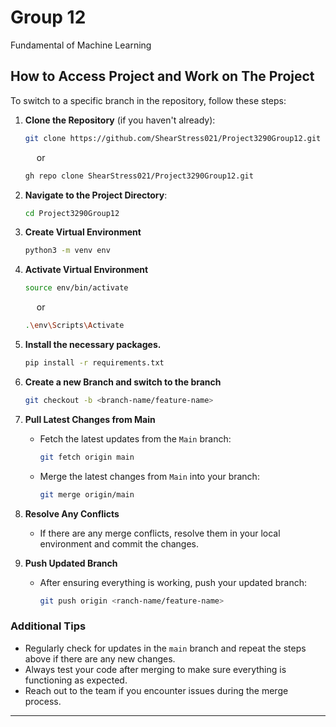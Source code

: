 # Group 12
Fundamental of Machine Learning



## How to Access Project and Work on The Project

To switch to a specific branch in the repository, follow these steps:

1. **Clone the Repository** (if you haven't already):

   ```bash
   git clone https://github.com/ShearStress021/Project3290Group12.git
   ```
   &emsp; or

   ```bash
   gh repo clone ShearStress021/Project3290Group12.git
   ```

2. **Navigate to the Project Directory**:

   ```bash
   cd Project3290Group12
   ```
2. **Create Virtual Environment**
    ```bash
    python3 -m venv env
    ```
   
3. **Activate Virtual Environment**
    ```bash
    source env/bin/activate
    ```
     &emsp; or
     ```bash
     .\env\Scripts\Activate
     ```
4. **Install the necessary packages.**
    ```bash
    pip install -r requirements.txt
    ```

5. **Create a new Branch and switch to the branch**
    ```bash
   git checkout -b <branch-name/feature-name>
   ```
6. **Pull Latest Changes from Main**
   - Fetch the latest updates from the `Main` branch:
     ```bash
     git fetch origin main
     ```
   - Merge the latest changes from `Main` into your branch:
     ```bash
     git merge origin/main
     ```
7. **Resolve Any Conflicts**
   - If there are any merge conflicts, resolve them in your local environment and commit the changes.

8. **Push Updated Branch**
   - After ensuring everything is working, push your updated branch:
     ```bash
     git push origin <ranch-name/feature-name>
     ```
### Additional Tips
- Regularly check for updates in the `main` branch and repeat the steps above if there are any new changes.
- Always test your code after merging to make sure everything is functioning as expected.
- Reach out to the team if you encounter issues during the merge process.


---

